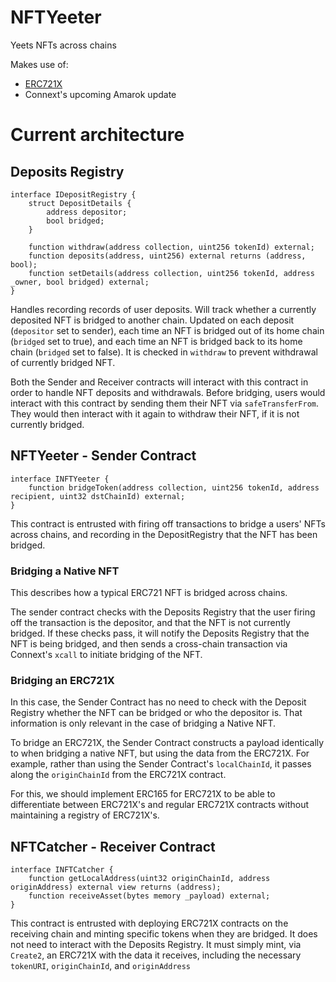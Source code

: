 # NFTYeeter

Yeets NFTs across chains

Makes use of:
- [ERC721X](https://github.com/OphiuchusDAO/ERC721X)
- Connext's upcoming Amarok update

# Current architecture

## Deposits Registry

``` solidity
interface IDepositRegistry {
    struct DepositDetails {
        address depositor;
        bool bridged;
    }

    function withdraw(address collection, uint256 tokenId) external;
    function deposits(address, uint256) external returns (address, bool);
    function setDetails(address collection, uint256 tokenId, address _owner, bool bridged) external;
}
```


Handles recording records of user deposits. Will track whether a currently deposited NFT is bridged to another chain. Updated on each deposit (`depositor` set to sender), each time an NFT is bridged out of its home chain (`bridged` set to true), and each time an NFT is bridged back to its home chain (`bridged` set to false). It is checked in `withdraw` to prevent withdrawal of currently bridged NFT.

Both the Sender and Receiver contracts will interact with this contract in order to handle NFT deposits and withdrawals. Before bridging, users would interact with this contract by sending them their NFT via `safeTransferFrom`. They would then interact with it again to withdraw their NFT, if it is not currently bridged.

## NFTYeeter - Sender Contract

``` solidity
interface INFTYeeter {
    function bridgeToken(address collection, uint256 tokenId, address recipient, uint32 dstChainId) external;
}
```


This contract is entrusted with firing off transactions to bridge a users' NFTs across chains, and recording in the DepositRegistry that the NFT has been bridged.

### Bridging a Native NFT 

This describes how a typical ERC721 NFT is bridged across chains.

The sender contract checks with the Deposits Registry that the user firing off the transaction is the depositor, and that the NFT is not currently bridged. If these checks pass, it will notify the Deposits Registry that the NFT is being bridged, and then sends a cross-chain transaction via Connext's `xcall` to initiate bridging of the NFT.

### Bridging an ERC721X

In this case, the Sender Contract has no need to check with the Deposit Registry whether the NFT can be bridged or who the depositor is. That information is only relevant in the case of bridging a Native NFT. 

To bridge an ERC721X, the Sender Contract constructs a payload identically to when bridging a native NFT, but using the data from the ERC721X. For example, rather than using the Sender Contract's `localChainId`, it passes along the `originChainId` from the ERC721X contract.

For this, we should implement ERC165 for ERC721X to be able to differentiate between ERC721X's and regular ERC721X contracts without maintaining a registry of ERC721X's.

## NFTCatcher - Receiver Contract

``` solidity
interface INFTCatcher {
    function getLocalAddress(uint32 originChainId, address originAddress) external view returns (address);
    function receiveAsset(bytes memory _payload) external;
}
```


This contract is entrusted with deploying ERC721X contracts on the receiving chain and minting specific tokens when they are bridged. It does not need to interact with the Deposits Registry. It must simply mint, via `Create2`, an ERC721X with the data it receives, including the necessary `tokenURI`, `originChainId`, and `originAddress`
